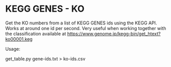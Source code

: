# KEGG GENES - KO

Get the KO numbers from a list of KEGG GENES ids using the KEGG API. Works at around one id per second. Very useful when working together with the classification available at https://www.genome.jp/kegg-bin/get_htext?ko00001.keg

Usage:

get_table.py gene-ids.txt > ko-ids.csv


